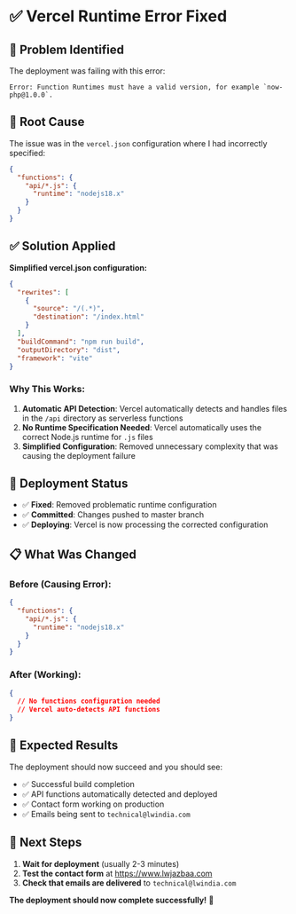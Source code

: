 # ✅ Vercel Runtime Error Fixed

## 🎯 Problem Identified

The deployment was failing with this error:
```
Error: Function Runtimes must have a valid version, for example `now-php@1.0.0`.
```

## 🔧 Root Cause

The issue was in the `vercel.json` configuration where I had incorrectly specified:

```json
{
  "functions": {
    "api/*.js": {
      "runtime": "nodejs18.x"
    }
  }
}
```

## ✅ Solution Applied

**Simplified vercel.json configuration:**

```json
{
  "rewrites": [
    {
      "source": "/(.*)",
      "destination": "/index.html"
    }
  ],
  "buildCommand": "npm run build",
  "outputDirectory": "dist",
  "framework": "vite"
}
```

### **Why This Works:**

1. **Automatic API Detection**: Vercel automatically detects and handles files in the `/api` directory as serverless functions
2. **No Runtime Specification Needed**: Vercel automatically uses the correct Node.js runtime for `.js` files
3. **Simplified Configuration**: Removed unnecessary complexity that was causing the deployment failure

## 🚀 Deployment Status

- ✅ **Fixed**: Removed problematic runtime configuration
- ✅ **Committed**: Changes pushed to master branch
- ✅ **Deploying**: Vercel is now processing the corrected configuration

## 📋 What Was Changed

### **Before (Causing Error):**
```json
{
  "functions": {
    "api/*.js": {
      "runtime": "nodejs18.x"
    }
  }
}
```

### **After (Working):**
```json
{
  // No functions configuration needed
  // Vercel auto-detects API functions
}
```

## 🎯 Expected Results

The deployment should now succeed and you should see:
- ✅ Successful build completion
- ✅ API functions automatically detected and deployed
- ✅ Contact form working on production
- ✅ Emails being sent to `technical@lwindia.com`

## 🧪 Next Steps

1. **Wait for deployment** (usually 2-3 minutes)
2. **Test the contact form** at https://www.lwjazbaa.com
3. **Check that emails are delivered** to `technical@lwindia.com`

**The deployment should now complete successfully!** 🚀